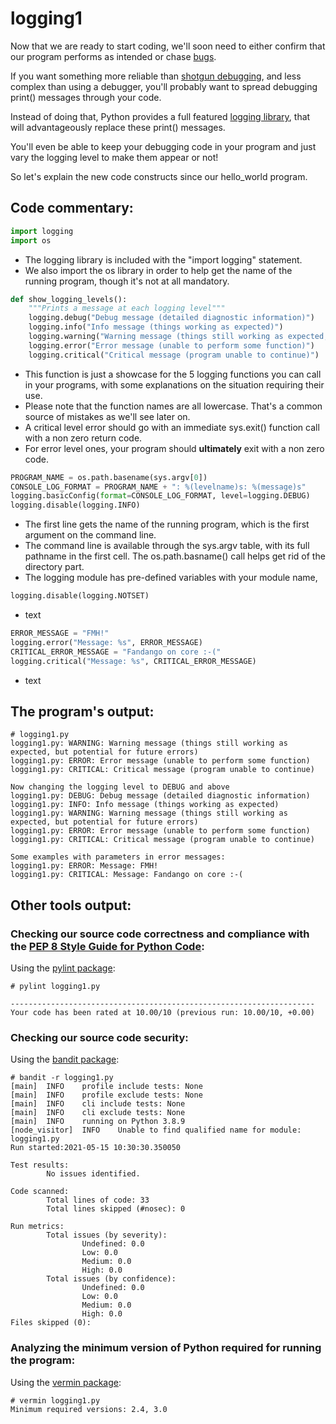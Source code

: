 # logging1
Now that we are ready to start coding, we'll soon need to either confirm that our program performs as intended or chase [bugs](http://www.catb.org/jargon/html/B/bug.html).

If you want something more reliable than [shotgun debugging](http://www.catb.org/jargon/html/S/shotgun-debugging.html), and less complex than using a debugger, you'll probably want to spread debugging print() messages through your code.

Instead of doing that, Python provides a full featured [logging library](https://docs.python.org/3/library/logging.html), that will advantageously replace these print() messages.

You'll even be able to keep your debugging code in your program and just vary the logging level to make them appear or not!

So let's explain the new code constructs since our hello_world program.

## Code commentary:
```Python
import logging
import os
```

* The logging library is included with the "import logging" statement.
* We also import the os library in order to help get the name of the running program, though it's not at all mandatory.

```Python
def show_logging_levels():
    """Prints a message at each logging level"""
    logging.debug("Debug message (detailed diagnostic information)")
    logging.info("Info message (things working as expected)")
    logging.warning("Warning message (things still working as expected, but potential for future errors)")
    logging.error("Error message (unable to perform some function)")
    logging.critical("Critical message (program unable to continue)")
```

* This function is just a showcase for the 5 logging functions you can call in your programs, with some explanations on the situation  requiring their use.
* Please note that the function names are all lowercase. That's a common source of mistakes as we'll see later on.
* A critical level error should go with an immediate sys.exit() function call with a non zero return code.
* For error level ones, your program should **ultimately** exit with a non zero code. 

```Python
PROGRAM_NAME = os.path.basename(sys.argv[0])
CONSOLE_LOG_FORMAT = PROGRAM_NAME + ": %(levelname)s: %(message)s"
logging.basicConfig(format=CONSOLE_LOG_FORMAT, level=logging.DEBUG)
logging.disable(logging.INFO)
```

* The first line gets the name of the running program, which is the first argument on the command line.
* The command line is available through the sys.argv table, with its full pathname in the first cell. The os.path.basname() call helps get rid of the directory part.
* The logging module has pre-defined variables with your module name,

```Python
logging.disable(logging.NOTSET)
```

* text

```Python
ERROR_MESSAGE = "FMH!"
logging.error("Message: %s", ERROR_MESSAGE)
CRITICAL_ERROR_MESSAGE = "Fandango on core :-("
logging.critical("Message: %s", CRITICAL_ERROR_MESSAGE)
```

* text


## The program's output:
```
# logging1.py
logging1.py: WARNING: Warning message (things still working as expected, but potential for future errors)
logging1.py: ERROR: Error message (unable to perform some function)
logging1.py: CRITICAL: Critical message (program unable to continue)

Now changing the logging level to DEBUG and above
logging1.py: DEBUG: Debug message (detailed diagnostic information)
logging1.py: INFO: Info message (things working as expected)
logging1.py: WARNING: Warning message (things still working as expected, but potential for future errors)
logging1.py: ERROR: Error message (unable to perform some function)
logging1.py: CRITICAL: Critical message (program unable to continue)

Some examples with parameters in error messages:
logging1.py: ERROR: Message: FMH!
logging1.py: CRITICAL: Message: Fandango on core :-(
```

## Other tools output:

### Checking our source code correctness and compliance with the [PEP 8 Style Guide for Python Code](https://www.python.org/dev/peps/pep-0008/):
Using the [pylint package](https://pypi.org/project/pylint/):
```
# pylint logging1.py

--------------------------------------------------------------------
Your code has been rated at 10.00/10 (previous run: 10.00/10, +0.00)
```

### Checking our source code security:
Using the [bandit package](https://pypi.org/project/bandit/):
```
# bandit -r logging1.py
[main]  INFO    profile include tests: None
[main]  INFO    profile exclude tests: None
[main]  INFO    cli include tests: None
[main]  INFO    cli exclude tests: None
[main]  INFO    running on Python 3.8.9
[node_visitor]  INFO    Unable to find qualified name for module: logging1.py
Run started:2021-05-15 10:30:30.350050

Test results:
        No issues identified.

Code scanned:
        Total lines of code: 33
        Total lines skipped (#nosec): 0

Run metrics:
        Total issues (by severity):
                Undefined: 0.0
                Low: 0.0
                Medium: 0.0
                High: 0.0
        Total issues (by confidence):
                Undefined: 0.0
                Low: 0.0
                Medium: 0.0
                High: 0.0
Files skipped (0):
```

### Analyzing the minimum version of Python required for running the program:
Using the [vermin package](https://pypi.org/project/vermin/):
```
# vermin logging1.py
Minimum required versions: 2.4, 3.0
```
